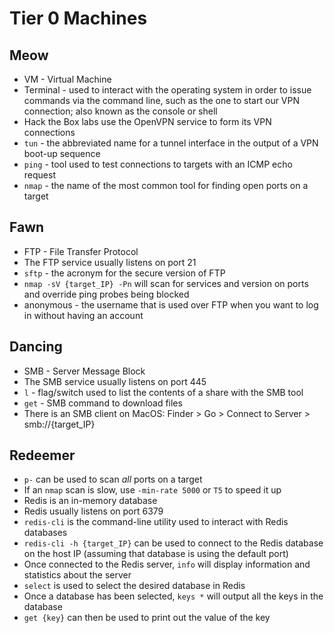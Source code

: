 # Tier 0 Machines

## Meow

- VM - Virtual Machine
- Terminal - used to interact with the operating system in order to issue commands via the command line, such as the one to start our VPN connection; also known as the console or shell
- Hack the Box labs use the OpenVPN service to form its VPN connections
- `tun` - the abbreviated name for a tunnel interface in the output of a VPN boot-up sequence
- `ping` - tool used to test connections to targets with an ICMP echo request
- `nmap` - the name of the most common tool for finding open ports on a target

## Fawn

- FTP - File Transfer Protocol
- The FTP service usually listens on port 21
- `sftp` - the acronym for the secure version of FTP
- `nmap -sV {target_IP} -Pn` will scan for services and version on ports and override ping probes being blocked
- anonymous - the username that is used over FTP when you want to log in without having an account

## Dancing

- SMB - Server Message Block
- The SMB service usually listens on port 445
- `l` - flag/switch used to list the contents of a share with the SMB tool
- `get` - SMB command to download files
- There is an SMB client on MacOS: Finder > Go > Connect to Server > smb://{target_IP}

## Redeemer

- `p-` can be used to scan *all* ports on a target
- If an `nmap` scan is slow, use `-min-rate 5000` or `T5` to speed it up
- Redis is an in-memory database
- Redis usually listens on port 6379
- `redis-cli` is the command-line utility used to interact with Redis databases
- `redis-cli -h {target_IP}` can be used to connect to the Redis database on the host IP (assuming that database is using the default port)
- Once connected to the Redis server, `info` will display information and statistics about the server
- `select` is used to select the desired database in Redis
- Once a database has been selected, `keys *` will output all the keys in the database
- `get {key}` can then be used to print out the value of the key
